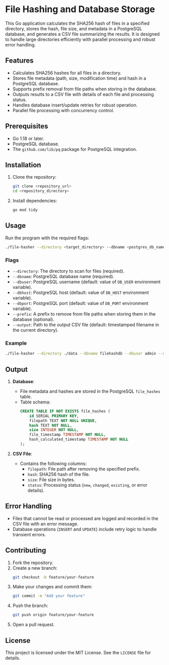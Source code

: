 # File Hashing and Database Storage

This Go application calculates the SHA256 hash of files in a specified directory, stores the hash, file size, and metadata in a PostgreSQL database, and generates a CSV file summarizing the results. It is designed to handle large directories efficiently with parallel processing and robust error handling.

## Features
- Calculates SHA256 hashes for all files in a directory.
- Stores file metadata (path, size, modification time) and hash in a PostgreSQL database.
- Supports prefix removal from file paths when storing in the database.
- Outputs results to a CSV file with details of each file and processing status.
- Handles database insert/update retries for robust operation.
- Parallel file processing with concurrency control.

## Prerequisites
- Go 1.18 or later.
- PostgreSQL database.
- The `github.com/lib/pq` package for PostgreSQL integration.

## Installation
1. Clone the repository:
   ```sh
   git clone <repository_url>
   cd <repository_directory>
   ```
2. Install dependencies:
   ```sh
   go mod tidy
   ```

## Usage
Run the program with the required flags:

```sh
./file-hasher --directory <target_directory> --dbname <postgres_db_name> [--dbuser <user>] [--dbhost <host>] [--dbport <port>] [--prefix <prefix>] [--output <output_file>]
```

### Flags
- `--directory`: The directory to scan for files (required).
- `--dbname`: PostgreSQL database name (required).
- `--dbuser`: PostgreSQL username (default: value of `DB_USER` environment variable).
- `--dbhost`: PostgreSQL host (default: value of `DB_HOST` environment variable).
- `--dbport`: PostgreSQL port (default: value of `DB_PORT` environment variable).
- `--prefix`: A prefix to remove from file paths when storing them in the database (optional).
- `--output`: Path to the output CSV file (default: timestamped filename in the current directory).

### Example
```sh
./file-hasher --directory ./data --dbname filehashdb --dbuser admin --dbhost localhost --dbport 5432 --prefix /data/ --output results.csv
```

## Output
1. **Database**:
   - File metadata and hashes are stored in the PostgreSQL `file_hashes` table.
   - Table schema:
     ```sql
     CREATE TABLE IF NOT EXISTS file_hashes (
         id SERIAL PRIMARY KEY,
         filepath TEXT NOT NULL UNIQUE,
         hash TEXT NOT NULL,
         size INTEGER NOT NULL,
         file_timestamp TIMESTAMP NOT NULL,
         hash_calculated_timestamp TIMESTAMP NOT NULL
     );
     ```

2. **CSV File**:
   - Contains the following columns:
     - `filepath`: File path after removing the specified prefix.
     - `hash`: SHA256 hash of the file.
     - `size`: File size in bytes.
     - `status`: Processing status (`new`, `changed`, `existing`, or error details).

## Error Handling
- Files that cannot be read or processed are logged and recorded in the CSV file with an error message.
- Database operations (`INSERT` and `UPDATE`) include retry logic to handle transient errors.

## Contributing
1. Fork the repository.
2. Create a new branch:
   ```sh
   git checkout -b feature/your-feature
   ```
3. Make your changes and commit them:
   ```sh
   git commit -m "Add your feature"
   ```
4. Push the branch:
   ```sh
   git push origin feature/your-feature
   ```
5. Open a pull request.

## License
This project is licensed under the MIT License. See the `LICENSE` file for details.


